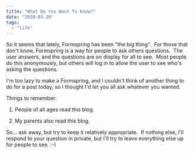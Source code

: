 ```yaml
---
title: "What Do You Want To Know?"
date: "2010-03-20"
tags:
  - "life"
---
```


So it seems that lately, Formspring has been "the big thing".  For those that don't know, Formspring is a way for people to ask others questions.  The user answers, and the questions are on display for all to see.  Most people do this anonymously, but others will log in to allow the user to see who's asking the questions.

I'm too lazy to make a Formspring, and I couldn't think of another thing to do for a post today, so I thought I'd let you all ask whatever you wanted.

Things to remember:

1) People of all ages read this blog.

2) My parents also read this blog.

So... ask away, but try to keep it relatively appropriate.  If nothing else, I'll respond to your question in private, but I'll try to leave everything else up for people to see. :-)
